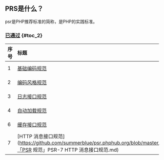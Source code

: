 ## **PRS是什么？**

psr是PHP推荐标准的简称，是PHP的实践标准。

### [已通过](https://psr.phphub.org/#toc_2) {#toc_2}

| 序号 | 标题 | 撰稿者 | 协调者 | 发起人 |
| :--- | :--- | :--- | :--- | :--- |
| 1 | [基础编码规范](https://phphub.org/topics/2078) | Paul M. Jones | _N/A_ | _N/A_ |
| 2 | [编码风格规范](https://phphub.org/topics/2079) | Paul M. Jones | _N/A_ | _N/A_ |
| 3 | [日志接口规范](https://phphub.org/topics/2080) | Jordi Boggiano | _N/A_ | _N/A_ |
| 4 | [自动加载规范](https://phphub.org/topics/2081) | Paul M. Jones | Phil Sturgeon | Larry Garfield |
| 6 | [缓存接口规范](https://phphub.org/topics/2082) | Larry Garfield | Paul Dragoonis | Robert Hafner |
| 7 | [HTTP 消息接口规范](https://github.com/summerblue/psr.phphub.org/blob/master/psrs/「PSR 规范」PSR-7 HTTP 消息接口规范.md) | Matthew Weier O'Phinney | Beau Simensen | Paul M. Jones |



